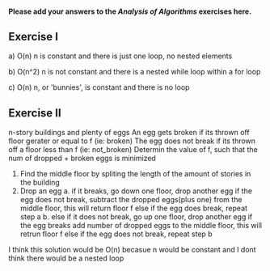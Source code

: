 #### Please add your answers to the ***Analysis of  Algorithms*** exercises here.

## Exercise I

a) O(n)
    n is constant and there is just one loop, no nested elements

b) O(n^2)
    n is not constant and there is a nested while loop within a for loop

c) O(n)
    n, or 'bunnies', is constant and there is no loop

## Exercise II


n-story buildings and plenty of eggs
An egg gets broken if its thrown off floor gerater or equal to f (ie: broken)
The egg does not break if its thrown off a floor less than f (ie: not_broken)
Determin the value of f, such that the num of dropped + broken eggs is minimized

1. Find the middle floor by spliting the length of the amount of stories in the building
2. Drop an egg
    a. if it breaks, go down one floor, drop another egg
            if the egg does not break, subtract the dropped eggs(plus one) from the middle 
                floor, this will return floor f
            else if the egg does break, repeat step a
    b. else if it does not break, go up one floor, drop another egg
            if the egg breaks add number of dropped eggs to the middle floor, this will 
                retrun floor f
            else if the egg does not break, repeat step b

I think this solution would be O(n) becasue n would be constant and I dont think there 
    would be a nested loop
